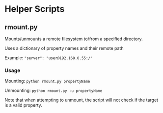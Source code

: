 Helper Scripts
==============

## rmount.py ##
Mounts/unmounts a remote filesystem to/from a specified directory.

Uses a dictionary of property names and their remote path

Example: `"server": "user@192.168.0.55:/"`

### Usage ###
Mounting: `python rmount.py propertyName`

Unmounting: `python rmount.py -u propertyName`

Note that when attempting to unmount, the script will not check if the target is a valid property.